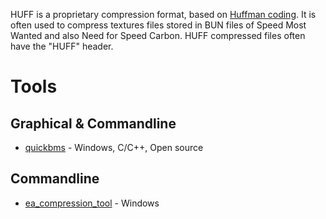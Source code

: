 HUFF is a proprietary compression format, based on [Huffman coding](https://en.wikipedia.org/wiki/Huffman_coding). It is often used to compress textures files stored in BUN files of Speed Most Wanted and also Need for Speed Carbon. HUFF compressed files often have the "HUFF" header.

# Tools
## Graphical & Commandline
* [quickbms](https://aluigi.altervista.org/quickbms.htm) - Windows, C/C++, Open source

## Commandline
* [ea_compression_tool](https://github.com/RayneDuarte/EAC/tree/RayneDuarte-patch-1) - Windows
